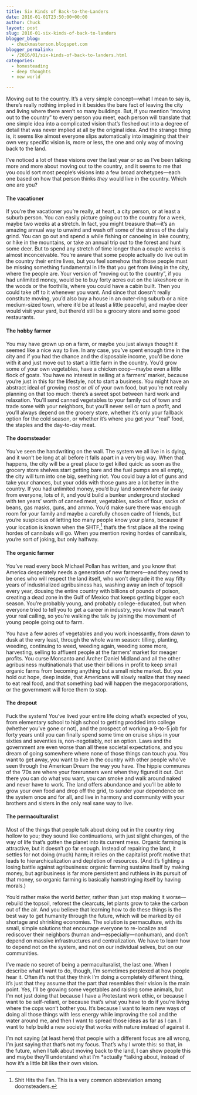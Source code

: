 ```yaml
---
title: Six Kinds of Back-to-the-Landers
date: 2016-01-01T23:50:00+00:00
author: Chuck
layout: post
slug: 2016-01-six-kinds-of-back-to-landers
blogger_blog:
  - chuckmasterson.blogspot.com
blogger_permalink:
  - /2016/01/six-kinds-of-back-to-landers.html
categories:
  - homesteading
  - deep thoughts
  - new world

---
```


Moving out to the country. It’s a
very simple concept—what I mean to say is, there’s really nothing implied in it
besides the bare fact of leaving the city and living where there aren’t so many
buildings. But, if you mention “moving out to the country” to every person you
meet, each person will translate that one simple idea into a complicated vision
that’s fleshed out into a degree of detail that was never implied at all by the
original idea. And the strange thing is, it seems like almost everyone slips
automatically into imagining that their own very specific vision is, more or
less, the one and only way of moving back to the land.

I’ve noticed a lot of these visions over the last year or so as I’ve been
talking more and more about moving out to the country, and it seems to me that
you could sort most people’s visions into a few broad archetypes—each one based
on how that person thinks *they* would live in the country. Which one are you?

#### The vacationer 

If you’re the vacationer you’re really, at heart, a city person, or at least a
suburb person. You can easily picture going out to the country for a week,
maybe two weeks at a stretch. In fact, you might treasure that—it’s an amazing
annual way to unwind and wash off some of the stress of the daily grind. You
can go out and spend a while fishing or canoeing in lake country, or hike in
the mountains, or take an annual trip out to the forest and hunt some deer. But
to spend any stretch of time longer than a couple weeks is almost
inconceivable. You’re aware that some people actually do live out in the
country their entire lives, but you feel somehow that those people must be
missing something fundamental in life that you get from living in the city,
where the people are. Your version of “moving out to the country”, if you had
unlimited money, would be to buy forty acres out on the lakeshore or in the
woods or the foothills, where you could have a cabin built. Then you could take
off to it whenever you want. And since that doesn’t really constitute moving,
you’d also buy a house in an outer-ring suburb or a nice medium-sized town,
where it’d be at least a little peaceful, and maybe deer would visit your yard,
but there’d still be a grocery store and some good restaurants.

#### The hobby farmer 

You may have grown up on a farm, or maybe you just always thought it
seemed like a nice way to live. In any case, you’ve spent enough time in the
city and if you had the chance and the disposable income, you’d be done with
it and just move out to start a little farm in the country. You’d grow some
of your own vegetables, have a chicken coop—maybe even a little flock of
goats. You have no interest in selling at a farmers’ market, because you’re
just in this for the lifestyle, not to start a business. You might have an
abstract ideal of growing *most* or *all* of your own
food, but you’re not really planning on that too much: there’s a sweet spot
between hard work and relaxation. You’ll send canned vegetables to your
family out of town and trade some with your neighbors, but you’ll never sell
or turn a profit, and you’ll always depend on the grocery store, whether it’s
only your fallback option for the cold season, or whether it’s where you get
your “real” food, the staples and the day-to-day meat.

#### The doomsteader 

You’ve seen the handwriting on the wall. The system we all live in is dying,
and it won’t be long at all before it falls apart in a very big way.  When that
happens, the city will be a great place to get killed quick: as soon as the
grocery store shelves start getting bare and the fuel pumps are all empty, the
city will turn into one big, seething riot. You could buy a lot of guns and
take your chances, but your odds with those guns are a lot better in the
country. If you had unlimited money, you’d buy land somewhere far away from
everyone, lots of it, and you’d build a bunker underground stocked with ten
years’ worth of canned meat, vegetables, sacks of flour, sacks of beans, gas
masks, guns, and ammo. You’d make sure there was enough room for your family
and maybe a carefully chosen cadre of friends, but you’re suspicious of letting
too many people know your plans, because if your location is known when the
SHTF,[^1] that’s the first
place all the roving hordes of cannibals will go. When you mention roving
hordes of cannibals, you’re sort of joking, but only halfway.

#### The organic farmer

You’ve read every book Michael Pollan has written, and you know that America
desperately needs a generation of new farmers—and they need to be ones who will
respect the land itself, who won’t degrade it the way fifty years of
industrialized agribusiness has, washing away an inch of topsoil every year,
dousing the entire country with billions of pounds of poison, creating a dead
zone in the Gulf of Mexico that keeps getting bigger each season. You’re
probably young, and probably college-educated, but when everyone tried to tell
you to get a career in industry, you knew that wasn’t your real calling, so
you’re walking the talk by joining the movement of young people going out to
farm.

You have a few acres of vegetables and you work incessantly, from
dawn to dusk at the very least, through the whole warm season: tilling,
planting, weeding, continuing to weed, weeding again, weeding some more,
harvesting, selling to affluent people at the farmers’ market for meager
profits. You curse Monsanto and Archer Daniel Midland and all the other
agribusiness multinationals that use their billions in profit to keep small
organic farms from becoming anything but a small niche market.  But you hold
out hope, deep inside, that Americans will slowly realize that they need to eat
real food, and that something bad will happen the megacorporations, or the
government will force them to stop.  

#### The dropout 

Fuck the system! You’ve lived your entire life doing what’s expected of
you, from elementary school to high school to getting prodded into college
(whether you’ve gone or not), and the prospect of working a 9-to-5 job for
forty years until you can finally spend some time on cruise ships in your
sixties and seventies is, non-negotiably, not an option. Laws and the
government are even worse than all these societal expectations, and you dream
of going somewhere where none of those things can touch you. You want to get
away, you want to live in the country with other people who’ve seen through
the American Dream the way you have. The hippie communes of the ’70s are
where your forerunners went when they figured it out. Out there you can do
what you want, you can smoke and walk around naked and never have to work.
The land offers abundance and you’ll be able to grow your own food and drop
off the grid, to sunder your dependence on the system once and for all, and
live in harmony and community with your brothers and sisters in the only real
sane way to live. 

#### The permaculturalist 

Most of the things that people talk about doing out in the country ring hollow
to you; they sound like continuations, with just slight changes, of the way of
life that’s gotten the planet into its current mess.  Organic farming is
attractive, but it doesn’t go far enough. Instead of repairing the land, it
settles for not doing (much) harm; it relies on the capitalist profit motive
that leads to hierarchicalization and depletion of resources. (And it’s
fighting a losing battle against agribusiness: organic farming sustains itself
by making money, but agribusiness is far more persistent and ruthless in its
pursuit of that money, so organic farming is basically hamstringing itself by
having morals.) 

You’d rather make the world *better,* rather than just stop making it
worse—rebuild the topsoil, reforest the clearcuts, let plants grow to take the
carbon out of the air. And you believe that learning how to do these things is
the best way to get humanity through the future, which will be marked by oil
shortage and shrinking economies. The solution is permaculture, with its small,
simple solutions that encourage everyone to re-localize and rediscover their
neighbors (human and—especially—nonhuman), and don’t depend on massive
infrastructures and centralization. We have to learn how to depend not on the
system, and not on our individual selves, but on our communities.

I’ve made no secret of being a permaculturalist, the last one. When I
describe what I want to do, though, I’m sometimes perplexed at how people
hear it. Often it’s not that they think I’m doing a completely different
thing, it’s just that they assume that the part that resembles their vision
is the main point. Yes, I’ll be growing some vegetables and raising some
animals, but I’m not just doing that because I have a Protestant work
ethic, or because I want to be self-reliant, or because that’s what you
have to do if you’re living where the cops won’t bother you. It’s because I
want to learn new ways of doing all those things with less energy while
improving the soil and the water around me, and then I want to spread those
ideas as far as I can. I want to help build a new society that works with
nature instead of against it.

I’m not saying (at least here) that people with a different focus are all
wrong, I’m just saying that that’s not my focus. That’s why I wrote this: so
that, in the future, when I talk about moving back to the land, I can show
people this and maybe they’ll understand what I’m *actually *talking about,
instead of how it’s a little bit like their own vision.

[^1]: Shit Hits the Fan. This is a very common abbreviation among
    doomsteaders. 
